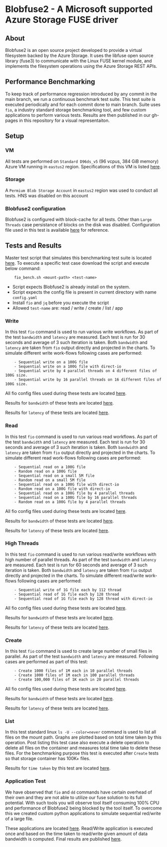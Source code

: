 # Blobfuse2 - A Microsoft supported Azure Storage FUSE driver
## About
Blobfuse2 is an open source project developed to provide a virtual filesystem backed by the Azure Storage. It uses the libfuse open source library (fuse3) to communicate with the Linux FUSE kernel module, and implements the filesystem operations using the Azure Storage REST APIs.

## Performance Benchmarking
To keep track of performance regression introduced by any commit in the main branch, we run a continuous benchmark test suite. This test suite is executed periodically and for each commit done to main branch. Suite uses `fio`, a industry standard storage benchmarking tool, and few custom applications to perform various tests. Results are then published in our gh-pages in this repository for a visual representaiton.

## Setup
### VM
All tests are performed on `Standard D96ds_v5` (96 vcpus, 384 GiB memory) Azure VM running in `eastus2` region. Specifications of this VM is listed [here](https://learn.microsoft.com/en-us/azure/virtual-machines/ddv5-ddsv5-series#ddsv5-series). 

### Storage
A `Permium Blob Storage Account` in `eastus2` region was used to conduct all tests. HNS was disabled on this account 

### Blobfuse2 configuration
Blobfuse2 is configured with block-cache for all tests. Other than `Large Threads` case persistance of blocks on the disk was disabled. Configuration file used in this test is available [here](https://github.com/Azure/azure-storage-fuse/blob/vibhansa/perftestrunner/testdata/config/azure_block_bench.yaml) for reference.


## Tests and Results
Master test script that simulates this benchmarking test suite is located [here](https://github.com/Azure/azure-storage-fuse/tree/vibhansa/perftestrunner/perf_testing/scripts/fio_bench.sh). To execute a specific test case download the script and execute below command:
```
    fio_bench.sh <mount-path> <test-name>
```
- Script expects Blobfuse2 is already install on the system.
- Script expects the config file is present in current directory with name `config.yaml`
- Install `fio` and `jq` before you execute the script
- Allowed `test-name` are: read / write / create / list / app


### Write
In this test `fio` command is used to run various write workflows. As part of the test `bandwidth` and `latency` are measured. Each test is run for 30 seconds and average of 3 such iteration is taken. Both `bandwidth` and `latency` are taken from `fio` output directly and projected in the charts. To simulate different write work-flows following cases are performed:
```
    - Sequential write on a 100G file
    - Sequential write on a 100G file with direct-io
    - Sequential write by 4 parallel threads on 4 different files of 100G size.
    - Sequential write by 16 parallel threads on 16 different files of 100G size.
```
All fio config files used during these tests are located [here](https://github.com/Azure/azure-storage-fuse/tree/vibhansa/perftestrunner/perf_testing/config/write).

Results for `bandwidth` of these tests are located [here](https://azure.github.io/azure-storage-fuse/bandwidth/write/).

Results for `latency` of these tests are located [here](https://azure.github.io/azure-storage-fuse/latency/write/).

### Read
In this test `fio` command is used to run various read workflows. As part of the test `bandwidth` and `latency` are measured. Each test is run for 30 seconds and average of 3 such iteration is taken. Both `bandwidth` and `latency` are taken from `fio` output directly and projected in the charts. To simulate different read work-flows following cases are performed:
```
    - Sequential read on a 100G file
    - Random read on a 100G file
    - Sequential read on a small 5M file
    - Random read on a small 5M file
    - Sequential read on a 100G file with direct-io
    - Random read on a 100G file with direct-io
    - Sequential read on a 100G file by 4 parallel threads
    - Sequential read on a 100G file by 16 parallel threads
    - Random read on a 100G file by 4 parallel threads
```
All fio config files used during these tests are located [here](https://github.com/Azure/azure-storage-fuse/tree/vibhansa/perftestrunner/perf_testing/config/read).

Results for `bandwidth` of these tests are located [here](https://azure.github.io/azure-storage-fuse/bandwidth/read/).

Results for `latency` of these tests are located [here](https://azure.github.io/azure-storage-fuse/latency/read/).


### High Threads
In this test `fio` command is used to run various read/write workflows with high number of parallel threads. As part of the test `bandwidth` and `latency` are measured. Each test is run for 60 seconds and average of 3 such iteration is taken. Both `bandwidth` and `latency` are taken from `fio` output directly and projected in the charts. To simulate different read/write work-flows following cases are performed:
```
    - Sequential write of 1G file each by 112 thread
    - Sequential read of 1G file each by 128 thread
    - Sequential read of 1G file each by 128 thread with direct-io
```
All fio config files used during these tests are located [here](https://github.com/Azure/azure-storage-fuse/tree/vibhansa/perftestrunner/perf_testing/config/high_threads).

Results for `bandwidth` of these tests are located [here](https://azure.github.io/azure-storage-fuse/bandwidth/highlyparallel/).

Results for `latency` of these tests are located [here](https://azure.github.io/azure-storage-fuse/latency/highlyparallel/).

### Create
In this test `fio` command is used to create large number of small files in parallel. As part of the test `bandwidth` and `latency` are measured. Following cases are performed as part of this test:
```
    - Create 1000 files of 1M each in 10 parallel threads
    - Create 1000 files of 1M each in 100 parallel threads
    - Create 100,000 files of 1K each in 20 parallel threads
```
All fio config files used during these tests are located [here](https://github.com/Azure/azure-storage-fuse/tree/vibhansa/perftestrunner/perf_testing/config/create).

Results for `bandwidth` of these tests are located [here](https://azure.github.io/azure-storage-fuse/bandwidth/create/).

Results for `latency` of these tests are located [here](https://azure.github.io/azure-storage-fuse/latency/create/).

### List
In this test standard linux `ls -U --color=never` command is used to list all files on the mount path. Graphs are plotted based on total time taken by this operation. Post listing this test case also execute a delete operation to delete all files on the container and measures total time take to delete these files.
For the benchmarking purpose this test is executed after `Create` tests so that storage container has 100K+ files.

Results for `time taken` by this test are located [here](https://azure.github.io/azure-storage-fuse/time/list/).

### Application Test
We have observed that `fio` and `dd` commands have certain overhead of their own and they are not able to utilize our fuse solution to its full potential. With such tools you will observe tool itself consuming 100% CPU and performance of Blobfuse2 being blocked by the tool itself. To overcome this we created custom python applications to simulate sequential red/write of a large file. 

These applications are located [here](https://github.com/Azure/azure-storage-fuse/tree/vibhansa/perftestrunner/perf_testing/scripts/). Read/Write application is executed once and based on the time taken to read/write given amount of data bandwidth is computed. Final results are published [here](https://azure.github.io/azure-storage-fuse/bandwidth/app/).



